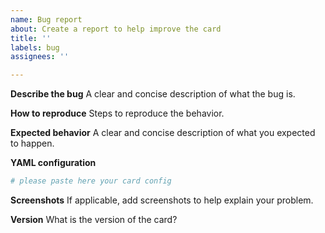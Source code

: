 ```yaml
---
name: Bug report
about: Create a report to help improve the card
title: ''
labels: bug
assignees: ''

---
```


**Describe the bug**
A clear and concise description of what the bug is.

**How to reproduce**
Steps to reproduce the behavior.

**Expected behavior**
A clear and concise description of what you expected to happen.

**YAML configuration**
```yaml
# please paste here your card config
```

**Screenshots**
If applicable, add screenshots to help explain your problem.

**Version**
What is the version of the card?
